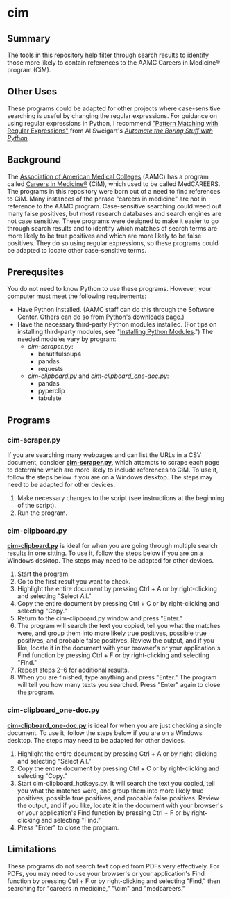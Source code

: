 # cim

## Summary

The tools in this repository help filter through search results to identify those more likely to contain references to the AAMC Careers in Medicine® program (CiM). 

## Other Uses

These programs could be adapted for other projects where case-sensitive searching is useful by changing the regular expressions. For guidance on using regular expressions in Python, I recommend [\"Pattern Matching with Regular Expressions\"](https://automatetheboringstuff.com/2e/chapter7/ 'Automate the Boring Stuff with Python') from Al Sweigart's [_Automate the Boring Stuff with Python_](https://automatetheboringstuff.com/ 'Automate the Boring Stuff with Python').

## Background

The [Association of American Medical Colleges](https://www.aamc.org 'Tomorrow\'s Doctors, Tomorrow\'s Cures | AAMC') (AAMC) has a program called [Careers in Medicine®](https://www.aamc.org/cim/ 'Home | Careers in Medicine') (CiM), which used to be called MedCAREERS. The programs in this repository were born out of a need to find references to CiM. Many instances of the phrase \"careers in medicine\" are not in reference to the AAMC program. Case-sensitive searching could weed out many false positives, but most research databases and search engines are not case sensitive. These programs were designed to make it easier to go through search results and to identify which matches of search terms are more likely to be true positives and which are more likely to be false positives. They do so using regular expressions, so these programs could be adapted to locate other case-sensitive terms.

## Prerequsites

You do not need to know Python to use these programs. However, your computer must meet the following requirements:

* Have Python installed. (AAMC staff can do this through the Software Center. Others can do so from [Python's downloads page](https://www.python.org/downloads/ 'Download Python | Python.org').)
* Have the necessary third-party Python modules installed. (For tips on installing third-party modules, see \"[Installing Python Modules](https://docs.python.org/3/installing/index.html 'Installing Python Modules — Python 3.10.6 documentation').\") The needed modules vary by program:
    * _cim-scraper.py_:
        * beautifulsoup4
        * pandas
        * requests
    * _cim-clipboard.py_ and _cim-clipboard_one-doc.py_:
        * pandas
        * pyperclip
        * tabulate

## Programs

### cim-scraper.py

If you are searching many webpages and can list the URLs in a CSV document, consider [__cim-scraper.py__](https://github.com/referencecenter/cim/blob/main/cim-scraper.py 'cim/cim-scraper.py at main • referencecenter/cim'), which attempts to scrape each page to determine which are more likely to include references to CiM. To use it, follow the steps below if you are on a Windows desktop. The steps may need to be adapted for other devices.

1. Make necessary changes to the script (see instructions at the beginning of the script).
2. Run the program.

### cim-clipboard.py

[__cim-clipboard.py__](https://github.com/referencecenter/cim/blob/main/cim-clipboard.py 'cim/cim-clipboard.py at main • referencecenter/cim') is ideal for when you are going through multiple search results in one sitting. To use it, follow the steps below if you are on a Windows desktop. The steps may need to be adapted for other devices.

1. Start the program.
2. Go to the first result you want to check.
3. Highlight the entire document by pressing Ctrl + A or by right-clicking and selecting \"Select All.\"
4. Copy the entire document by pressing Ctrl + C or by right-clicking and selecting \"Copy.\"
5. Return to the cim-clipboard.py window and press \"Enter.\"
6. The program will search the text you copied, tell you what the matches were, and group them into more likely true positives, possible true positives, and probable false positives. Review the output, and if you like, locate it in the document with your browser\'s or your application\'s Find function by pressing Ctrl + F or by right-clicking and selecting \"Find.\"
7. Repeat steps 2–6 for additional results.
8. When you are finished, type anything and press \"Enter.\" The program will tell you how many texts you searched. Press \"Enter\" again to close the program.

### cim-clipboard_one-doc.py

[__cim-clipboard\_one-doc.py__](https://github.com/referencecenter/cim/blob/main/cim-clipboard_one-doc.py 'cim/cim-clipboard_one-doc.py at main • referencecenter/cim') is ideal for when you are just checking a single document. To use it, follow the steps below if you are on a Windows desktop. The steps may need to be adapted for other devices.

1. Highlight the entire document by pressing Ctrl + A or by right-clicking and selecting \"Select All.\"
2. Copy the entire document by pressing Ctrl + C or by right-clicking and selecting \"Copy.\"
3. Start cim-clipboard\_hotkeys.py. It will search the text you copied, tell you what the matches were, and group them into more likely true positives, possible true positives, and probable false positives. Review the output, and if you like, locate it in the document with your browser\'s or your application\'s Find function by pressing Ctrl + F or by right-clicking and selecting \"Find.\"
4. Press \"Enter\" to close the program.

## Limitations

These programs do not search text copied from PDFs very effectively. For PDFs, you may need to use your browser\'s or your application\'s Find function by pressing Ctrl + F or by right-clicking and selecting \"Find," then searching for \"careers in medicine,\" "\cim\" and \"medcareers.\"
